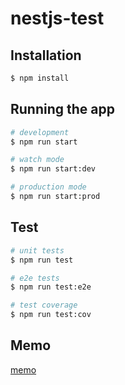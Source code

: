 # nestjs-test

## Installation

```bash
$ npm install
```

## Running the app

```bash
# development
$ npm run start

# watch mode
$ npm run start:dev

# production mode
$ npm run start:prod
```

## Test

```bash
# unit tests
$ npm run test

# e2e tests
$ npm run test:e2e

# test coverage
$ npm run test:cov
```

## Memo

[memo](https://scrapbox.io/forme/Nest.js%E3%80%80%E8%A7%A6%E3%81%A3%E3%81%A6%E3%81%BF%E3%81%9F%E6%84%9F%E6%83%B3)
